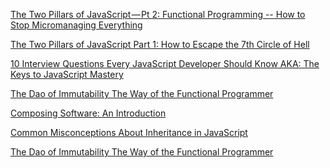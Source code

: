 [The Two Pillars of JavaScript — Pt 2: Functional Programming --
How to Stop Micromanaging Everything](https://medium.com/javascript-scene/the-two-pillars-of-javascript-pt-2-functional-programming-a63aa53a41a4)

[The Two Pillars of JavaScript
Part 1: How to Escape the 7th Circle of Hell](https://medium.com/javascript-scene/the-two-pillars-of-javascript-ee6f3281e7f3)

[10 Interview Questions
Every JavaScript Developer Should Know
AKA: The Keys to JavaScript Mastery](https://medium.com/javascript-scene/10-interview-questions-every-javascript-developer-should-know-6fa6bdf5ad95)

[The Dao of Immutability
The Way of the Functional Programmer](https://medium.com/javascript-scene/the-dao-of-immutability-9f91a70c88cd)

[Composing Software: An Introduction](https://medium.com/javascript-scene/composing-software-an-introduction-27b72500d6ea)

[Common Misconceptions About Inheritance in JavaScript](https://medium.com/javascript-scene/common-misconceptions-about-inheritance-in-javascript-d5d9bab29b0a)

[The Dao of Immutability
The Way of the Functional Programmer](https://medium.com/javascript-scene/the-dao-of-immutability-9f91a70c88cd)

